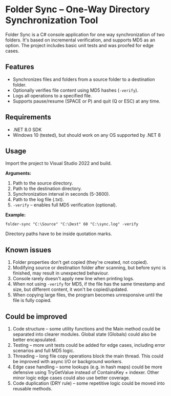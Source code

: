 # Folder Sync – One-Way Directory Synchronization Tool

Folder Sync is a C# console application for one way synchronization of two folders. It's based on incremental verification, and supports MD5 as an option. The project includes basic unit tests and was proofed for edge cases.

## Features

- Synchronizes files and folders from a source folder to a destination folder.
- Optionally verifies file content using MD5 hashes (`-verify`).
- Logs all operations to a specified file.
- Supports pause/resume (SPACE or P) and quit (Q or ESC) at any time.

## Requirements

- .NET 8.0 SDK
- Windows 10 (tested), but should work on any OS supported by .NET 8

## Usage

Import the project to Visual Studio 2022 and build.

**Arguments:**
1. Path to the source directory.
2. Path to the destination directory.
3. Synchronization interval in seconds (5-3600).
4. Path to the log file (.txt).
5. `-verify` – enables full MD5 verification (optional).

**Example:**
```
folder-sync "C:\Source" "C:\Dest" 60 "C:\sync.log" -verify
```
Directory paths have to be inside quotation marks.

## Known issues
1. Folder properties don't get copied (they're created, not copied).
2. Modifying source or destination folder after scanning, but before sync is finished, may result in unexpected behaviour.
3. Console rarely doesn't apply new line when printing logs.
4. When not using `-verify` for MD5, if the file has the same timestamp and size, but different content, it won't be copied/updated.
5. When copying large files, the program becomes unresponsive until the file is fully copied.


## Could be improved
1. Code structure – some utility functions and the Main method could be separated into clearer modules. Global state (Globals) could also be better encapsulated.
2. Testing – more unit tests could be added for edge cases, including error scenarios and full MD5 logic.
3. Threading – long file copy operations block the main thread. This could be improved with async I/O or background workers.
4. Edge case handling – some lookups (e.g. in hash maps) could be more defensive using TryGetValue instead of ContainsKey + indexer. Other minor logic edge cases could also use better coverage.
5. Code duplication (DRY rule) – some repetitive logic could be moved into reusable methods.